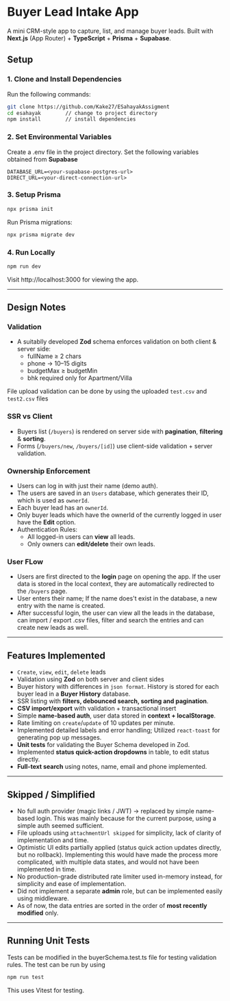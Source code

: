 # Buyer Lead Intake App
A mini CRM-style app to capture, list, and manage buyer leads.
Built with **Next.js** (App Router) + **TypeScript** + **Prisma** + **Supabase**.

## Setup 
### 1. Clone and Install Dependencies
Run the following commands:
```bash
git clone https://github.com/Kake27/ESahayakAssigment
cd esahayak        // change to project directory
npm install        // install dependencies
```
### 2. Set Environmental Variables
Create a .env file in the project directory.
Set the following variables obtained from **Supabase**
```env
DATABASE_URL=<your-supabase-postgres-url>
DIRECT_URL=<your-direct-connection-url>
```
### 3. Setup Prisma
```bash
npx prisma init
```

Run Prisma migrations:
```bash
npx prisma migrate dev
```

### 4. Run Locally
```bash
npm run dev
```
Visit http://localhost:3000 for viewing the app.

---

## Design Notes
### Validation
- A suitablly developed **Zod** schema enforces validation on both client & server side:
    - fullName ≥ 2 chars
    - phone → 10–15 digits
    - budgetMax ≥ budgetMin
    - bhk required only for Apartment/Villa
  
File upload validation can be done by using the uploaded `test.csv` and `test2.csv` files

### SSR vs Client
- Buyers list (`/buyers`) is rendered on server side with **pagination**, **filtering** & **sorting**.
- Forms (`/buyers/new`, `/buyers/[id]`) use client-side validation + server validation.

### Ownership Enforcement
- Users can log in with just their name (demo auth).
- The users are saved in an `Users` database, which generates their ID, which is used as `ownerId`.
- Each buyer lead has an `ownerId`.
- Only buyer leads which have the ownerId of the currently logged in user have the **Edit** option.
- Authentication Rules:
    - All logged-in users can **view** all leads.
    - Only owners can **edit/delete** their own leads.

### User FLow
- Users are first directed to the **login** page on opening the app. If the user data is stored in the local context, they are automatically redirected to the `/buyers` page.
- User enters their name; If the name does't exist in the database, a new entry with the name is created.
- After successful login, the user can view all the leads in the database, can import / export .csv files, filter and search the entries and can create new leads as well.
---

## Features Implemented
- `Create`, `view`, `edit`, `delete` leads
- Validation using **Zod** on both server and client sides
- Buyer history with differences in `json format`. History is stored for each buyer lead in a **Buyer History** database.
- SSR listing with **filters, debounced search, sorting and pagination**.
- **CSV import/export** with validation + transactional insert
- Simple **name-based auth**, user data stored in **context + localStorage**.
- Rate limiting on `create`/`update` of 10 updates per minute.
- Implemented detailed labels and error handling; Utilized `react-toast` for generating pop up messages.
- **Unit tests** for validating the Buyer Schema developed in Zod.
- Implemented **status quick-action dropdowns** in table, to edit status directly.
- **Full-text search** using notes, name, email and phone implemented.
---

## Skipped / Simplified
- No full auth provider (magic links / JWT) → replaced by simple name-based login. This was mainly because for the current purpose, using a simple auth seemed sufficient.
- File uploads using `attachmentUrl skipped` for simplicity, lack of clarity of implementation and time.
- Optimistic UI edits partially applied (status quick action updates directly, but no rollback). Implementing this would have made the process more complicated, with multiple data states, and would not have been implemented in time.
- No production-grade distributed rate limiter used in-memory instead, for simplicity and ease of implementation.
- Did not implement a separate **admin** role, but can be implemented easily using middleware.
- As of now, the data entries are sorted in the order of **most recently modified** only.
---

## Running Unit Tests
Tests can be modified in the buyerSchema.test.ts file for testing validation rules.
The test can be run by using
```bash
npm run test
```
This uses Vitest for testing.


